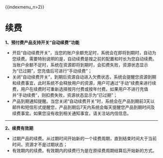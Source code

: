 {{indexmenu_n>2}}

# 续费

**1、预付费产品支持开关“自动续费”功能**

- 开启“自动续费开关”，当您的账户余额充足时，系统会在即将到期时，自动为您续费。需要特别说明的是，自动续费是按之前的配置和时长为您自动续费。当账户余额不足时，系统在资源即将到期时，会扣费失败，资源状态显示为“已过期”，您充值后可进行“手动续费”；
- 关闭“自动续费开关”，到期后资源自动进入欠费状态，系统会提醒您资源到期和续费事宜，此时系统不会释放用户的资源，用户可通过“手动”续费来进行续费，用户在续费时可重新选择按月付费或按年付费。如果用户不进行充值并“手动续费”，则扣费失败，资源状态显示为“已过期”；
- 产品到期通知提醒。当您关闭“自动续费开关”时，系统会在产品到期前3天以邮件和短信形式提醒您，产品到期后7天内系统会每天提醒您产品到期时间及续费事宜。如果您没有收到相关通知事宜，请关注站内信信息。

-----

**2、续费有效期**

- 过期产品的续费。从过期时间开始新的一个续费周期，直到结束时间大于当前时间，资源才不是过期状态；
- 有效期内的续费。有效期内的续费行为是在原续费周期结算后开始新的方式。
